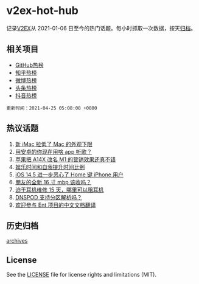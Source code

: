 # v2ex-hot-hub

 记录[V2EX](https://www.v2ex.com/)从 2021-01-06 日至今的热门话题。每小时抓取一次数据，按天[归档](archives)。
 
 ## 相关项目

- [GitHub热榜](https://github.com/lonnyzhang423/github-hot-hub)
- [知乎热榜](https://github.com/lonnyzhang423/zhihu-hot-hub)
- [微博热榜](https://github.com/lonnyzhang423/weibo-hot-hub)
- [头条热榜](https://github.com/lonnyzhang423/toutiao-hot-hub)
- [抖音热榜](https://github.com/lonnyzhang423/douyin-hot-hub)


 `更新时间：2021-04-25 05:08:08 +0800`

## 热议话题

1. [新 iMac 拉低了 Mac 的外观下限](https://www.v2ex.com/t/772987)
1. [用安卓的你现在用啥 app 听歌？](https://www.v2ex.com/t/772935)
1. [苹果把 A14X 改名 M1 的营销效果还真不错](https://www.v2ex.com/t/772919)
1. [娱乐时间和自我提升时间比例](https://www.v2ex.com/t/772866)
1. [iOS 14.5 进一步恶心了 Home 键 iPhone 用户](https://www.v2ex.com/t/772926)
1. [朋友的全新 16 寸 mbp 该收吗？](https://www.v2ex.com/t/772961)
1. [迫于耳机维修 15 天，哪里可以租耳机](https://www.v2ex.com/t/772892)
1. [DNSPOD 支持分区解析吗？](https://www.v2ex.com/t/772872)
1. [欢迎参与 Ent 项目的中文文档翻译](https://www.v2ex.com/t/772915)

## 历史归档

[archives](archives)

## License

See the [LICENSE](LICENSE) file for license rights and limitations (MIT).
